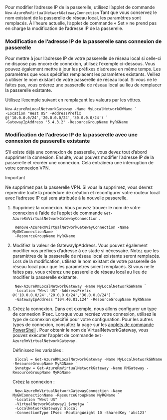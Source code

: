 Pour modifier l’adresse IP de la passerelle, utilisez l’applet de commande `New-AzureRmVirtualNetworkGatewayConnection` Tant que vous conservez le nom existant de la passerelle de réseau local, les paramètres sont remplacés. À l’heure actuelle, l’applet de commande « Set » ne prend pas en charge la modification de l’adresse IP de la passerelle.

### <a name="a-namegwipnoconnectionahow-to-modify-the-gateway-ip-address-no-gateway-connection"></a><a name="gwipnoconnection"></a>Modification de l’adresse IP de la passerelle sans connexion de passerelle
Pour mettre à jour l’adresse IP de votre passerelle de réseau local si celle-ci ne dispose pas encore de connexion, utilisez l’exemple ci-dessous. Vous pouvez également mettre à jour les préfixes d’adresse en même temps. Les paramètres que vous spécifiez remplacent les paramètres existants. Veillez à utiliser le nom existant de votre passerelle de réseau local. Si vous ne le faites pas, vous créerez une passerelle de réseau local au lieu de remplacer la passerelle existante.

Utilisez l’exemple suivant en remplaçant les valeurs par les vôtres.

    New-AzureRmLocalNetworkGateway -Name MyLocalNetworkGWName `
    -Location "West US" -AddressPrefix @('10.0.0.0/24','20.0.0.0/24','30.0.0.0/24') `
    -GatewayIpAddress "5.4.3.2" -ResourceGroupName MyRGName


### <a name="a-namegwipwithconnectionahow-to-modify-the-gateway-ip-address-existing-gateway-connection"></a><a name="gwipwithconnection"></a>Modification de l’adresse IP de la passerelle avec une connexion de passerelle existante
S’il existe déjà une connexion de passerelle, vous devez tout d’abord supprimer la connexion. Ensuite, vous pouvez modifier l’adresse IP de la passerelle et recréer une connexion. Cela entraînera une interruption de votre connexion VPN.

> [!IMPORTANT]
> Ne supprimez pas la passerelle VPN. Si vous la supprimez, vous devrez reprendre toute la procédure de création et reconfigurer votre routeur local avec l’adresse IP qui sera attribuée à la nouvelle passerelle.
> 
> 

1. Supprimez la connexion. Vous pouvez trouver le nom de votre connexion à l’aide de l’applet de commande `Get-AzureRmVirtualNetworkGatewayConnection` .
   
        Remove-AzureRmVirtualNetworkGatewayConnection -Name MyGWConnectionName `
        -ResourceGroupName MyRGName
2. Modifiez la valeur de GatewayIpAddress. Vous pouvez également modifier vos préfixes d’adresse à ce stade si nécessaire. Notez que les paramètres de la passerelle de réseau local existante seront remplacés. Lors de la modification, utilisez le nom existant de votre passerelle de réseau local pour que les paramètres soient remplacés. Si vous ne le faites pas, vous créerez une passerelle de réseau local au lieu de modifier la passerelle existante.
   
        New-AzureRmLocalNetworkGateway -Name MyLocalNetworkGWName `
        -Location "West US" -AddressPrefix @('10.0.0.0/24','20.0.0.0/24','30.0.0.0/24') `
        -GatewayIpAddress "104.40.81.124" -ResourceGroupName MyRGName
3. Créez la connexion. Dans cet exemple, nous allons configurer un type de connexion IPsec. Lorsque vous recréez votre connexion, utilisez le type de connexion spécifié pour votre configuration. Pour les autres types de connexion, consultez la page sur les [applets de commande PowerShell](https://msdn.microsoft.com/library/mt603611.aspx) .  Pour obtenir le nom de VirtualNetworkGateway, vous pouvez exécuter l’applet de commande `Get-AzureRmVirtualNetworkGateway` .
   
    Définissez les variables :
   
        $local = Get-AzureRMLocalNetworkGateway -Name MyLocalNetworkGWName -ResourceGroupName MyRGName `
        $vnetgw = Get-AzureRmVirtualNetworkGateway -Name RMGateway -ResourceGroupName MyRGName
   
    Créez la connexion :
   
        New-AzureRmVirtualNetworkGatewayConnection -Name MyGWConnectionName -ResourceGroupName MyRGName `
        -Location "West US" `
        -VirtualNetworkGateway1 $vnetgw `
        -LocalNetworkGateway2 $local `
        -ConnectionType IPsec -RoutingWeight 10 -SharedKey 'abc123'



<!--HONumber=Nov16_HO2-->


